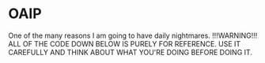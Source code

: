 # OAIP
One of the many reasons I am going to have daily nightmares.
!!!WARNING!!!
ALL OF THE CODE DOWN BELOW IS PURELY FOR REFERENCE. USE IT CAREFULLY AND THINK ABOUT WHAT YOU'RE DOING BEFORE DOING IT.
